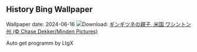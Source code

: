 ## History Bing Wallpaper
Wallpaper date: 2024-06-16
![](https://www.bing.com/th?id=OHR.RedFoxDad_JA-JP0937901099_UHD.jpg&w=1000)Download: [ギンギツネの親子, 米国 ワシントン州 (© Chase Dekker/Minden Pictures)](https://www.bing.com/th?id=OHR.RedFoxDad_JA-JP0937901099_UHD.jpg)

Auto get programm by LtgX
